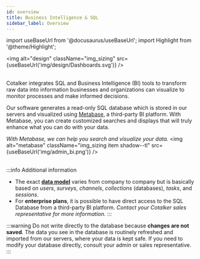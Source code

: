 ```yaml
---
id: overview
title: Business Intelligence & SQL
sidebar_label: Overview
---
```

import useBaseUrl from '@docusaurus/useBaseUrl'; 
import Highlight from '@theme/Highlight';

<img alt="design" className="img_sizing" src={useBaseUrl('img/design/Dashboards.svg')} />
<br/>
<br/>

Cotalker integrates SQL and Business Intelligence (BI) tools to transform raw data into information businesses and organizations can visualize to monitor processes and make informed decisions.

Our software generates a read-only SQL database which is stored in our servers and visualized using [Metabase](https://www.metabase.com/), a third-party BI platform. With Metabase, you can create customized searches and displays that will truly enhance what you can do with your data.

_With Metabase, we can help you search and visualize your data._
<img alt="metabase" className="img_sizing item shadow--tl" src={useBaseUrl('img/admin_bi.png')} />
<br/>
<br/>

:::info Additional information
- The exact [**data model**](model) varies from company to company but is basically based on _users_, _surveys_, _channels_,  _collections_ (databases), _tasks_, and _sessions_.
- For **enterprise plans**, it is possible to have direct access to the SQL Database from a third-party BI platform. _Contact your Cotalker sales representative for more information._
:::

:::warning
Do not write directly to the database because **changes are not saved**. The data you see in the database is routinely refreshed and imported from our servers, where your data is kept safe. If you need to modify your database directly, consult your admin or sales representative.
:::